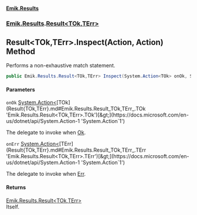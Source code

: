 #### [Emik.Results](index.md 'index')
### [Emik.Results](Emik.Results.md 'Emik.Results').[Result&lt;TOk,TErr&gt;](Result{TOk,TErr}.md 'Emik.Results.Result<TOk,TErr>')

## Result<TOk,TErr>.Inspect(Action<TOk>, Action<TErr>) Method

Performs a non-exhaustive match statement.

```csharp
public Emik.Results.Result<TOk,TErr> Inspect(System.Action<TOk> onOk, System.Action<TErr> onErr);
```
#### Parameters

<a name='Emik.Results.Result_TOk,TErr_.Inspect(System.Action_TOk_,System.Action_TErr_).onOk'></a>

`onOk` [System.Action&lt;](https://docs.microsoft.com/en-us/dotnet/api/System.Action-1 'System.Action`1')[TOk](Result{TOk,TErr}.md#Emik.Results.Result_TOk,TErr_.TOk 'Emik.Results.Result<TOk,TErr>.TOk')[&gt;](https://docs.microsoft.com/en-us/dotnet/api/System.Action-1 'System.Action`1')

The delegate to invoke when [Ok](Result{TOk,TErr}.Ok.md 'Emik.Results.Result<TOk,TErr>.Ok').

<a name='Emik.Results.Result_TOk,TErr_.Inspect(System.Action_TOk_,System.Action_TErr_).onErr'></a>

`onErr` [System.Action&lt;](https://docs.microsoft.com/en-us/dotnet/api/System.Action-1 'System.Action`1')[TErr](Result{TOk,TErr}.md#Emik.Results.Result_TOk,TErr_.TErr 'Emik.Results.Result<TOk,TErr>.TErr')[&gt;](https://docs.microsoft.com/en-us/dotnet/api/System.Action-1 'System.Action`1')

The delegate to invoke when [Err](Result{TOk,TErr}.Err.md 'Emik.Results.Result<TOk,TErr>.Err').

#### Returns
[Emik.Results.Result&lt;](Result{TOk,TErr}.md 'Emik.Results.Result<TOk,TErr>')[TOk](Result{TOk,TErr}.md#Emik.Results.Result_TOk,TErr_.TOk 'Emik.Results.Result<TOk,TErr>.TOk')[,](Result{TOk,TErr}.md 'Emik.Results.Result<TOk,TErr>')[TErr](Result{TOk,TErr}.md#Emik.Results.Result_TOk,TErr_.TErr 'Emik.Results.Result<TOk,TErr>.TErr')[&gt;](Result{TOk,TErr}.md 'Emik.Results.Result<TOk,TErr>')  
Itself.